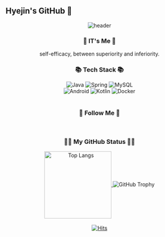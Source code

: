 ## Hyejin's GitHub 👋

<div align="center">
  <img src="https://capsule-render.vercel.app/api?type=venom&color=auto&height=300&section=header&text=Welcome&fontSize=90&animation=fadeIn&desc=Hyejin's%20GitHub%20Profile&descAlignY=65&descAlign=62"&textBackground=true alt="header"/>
  <h3>👋 IT's Me 👋</h3>
self-efficacy, between superiority and inferiority. 

<div align="center">
  <h3>📚 Tech Stack 📚</h3>
  <div>
    <img src="https://img.shields.io/badge/java-007396?style=for-the-badge&logo=OpenJDK&logoColor=white" alt="Java" />
    <img src="https://img.shields.io/badge/Spring-6DB33F?style=for-the-badge&logo=Spring&logoColor=white" alt="Spring" />
    <img src="https://img.shields.io/badge/MySQL-4479A1?style=for-the-badge&logo=MySQL&logoColor=white" alt="MySQL" />
  </div>
  <div>
    <img src="https://img.shields.io/badge/Android-3DDC84?style=for-the-badge&logo=Android&logoColor=white" alt="Android" />
    <img src="https://img.shields.io/badge/Kotlin-7F52FF?style=for-the-badge&logo=Kotlin&logoColor=white" alt="Kotlin" />
    <img src="https://img.shields.io/badge/docker-%230db7ed.svg?style=for-the-badge&logo=docker&logoColor=white" alt="Docker" />
  </div>
  <br>
</div>

<div align="center">
  <h3>🌈 Follow Me 🌈</h3>
</div><br>

<div align="center">
  <h3>👩‍💻 My GitHub Status 👩‍💻</h3>
<a href="https://github.com/khyaejin">
    <img align="center" style="height:180px" src="https://github-readme-stats.vercel.app/api/top-langs/?username=khyaejin&layout=compact&hide_border=true&bg_color=30,91eae4,86A8E7&title_color=fff&text_color=fff" alt="Top Langs" />
  </a> 
    <img src="https://github-profile-trophy.vercel.app/?username=khyaejin&margin-w=15&row=2&column=4&no-frame=true" alt="GitHub Trophy" />
</div>

<div align="center">
  <br>
  <a href="https://hits.seeyoufarm.com">
    <img src="https://hits.seeyoufarm.com/api/count/incr/badge.svg?url=https%3A%2F%2Fgithub.com%2Flhjbg0821&count_bg=%2379C83D&title_bg=%23555555&icon=&icon_color=%23E7E7E7&title=hits&edge_flat=false" alt="Hits" />
  </a>
</div>
